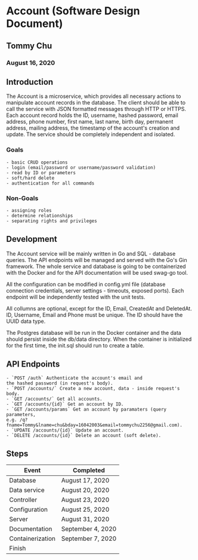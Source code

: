 # Account (Software Design Document)

## Tommy Chu

### August 16, 2020

## Introduction

The Account is a microservice, which provides all necessary actions
to manipulate account records in the database. The client should
be able to call the service with JSON formatted messages through
HTTP or HTTPS. Each account record holds the ID, username,
hashed password, email address, phone number, first name, last name,
birth day, permanent address, mailing address, the timestamp of the
account's creation and update. The service should be completely
independent and isolated.

### Goals

    - basic CRUD operations
    - login (email/password or username/password validation)
    - read by ID or parameters
    - soft/hard delete
    - authentication for all commands

### Non-Goals

    - assigning roles
    - determine relationships
    - separating rights and privileges

## Development

The Account service will be mainly written in Go
and SQL - database queries. The API endpoints will be
managed and served with the Go's Gin framework. The
whole service and database is going to be containerized
with the Docker and for the API documentation will
be used swag-go tool.

All the configuration can be modified in config.yml
file (database connection credentials,
server settings - timeouts, exposed ports). Each
endpoint will be independently tested with the unit tests.

All collumns are optional, except for the ID, Email,
CreatedAt and DeletedAt. ID, Username, Email and Phone
must be unique. The ID should have the UUID data type.

The Postgres database will be run in the Docker container
and the data should persist inside the db/data directory.
When the container is initialized for the first time,
the init.sql should run to create a table.

## API Endpoints

    - `POST /auth` Authenticate the account's email and
    the hashed password (in request's body).
    - `POST /accounts/` Create a new account, data - inside request's body.
    - `GET /accounts/` Get all accounts.
    - `GET /accounts/{id}` Get an account by ID.
    - `GET /accounts/params` Get an account by paramaters (query parameters,
    e.g. /q?fname=Tommy&lname=chu&bday=16042003&email=tommychu2256@gmail.com).
    - `UPDATE /accounts/{id}` Update an account.
    - `DELETE /accounts/{id}` Delete an account (soft delete).

## Steps

Event | Completed
----- | ---------
Database | August 17, 2020
Data service | August 20, 2020
Controller | August 23, 2020
Configuration | August 25, 2020
Server | August 31, 2020
Documentation | September 4, 2020
Containerization | September 7, 2020
Finish |
